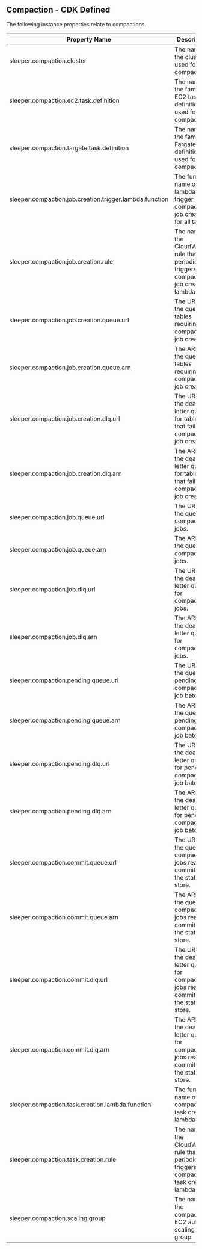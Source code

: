 ## Compaction - CDK Defined

The following instance properties relate to compactions.

| Property Name                                           | Description                                                                                     |
|---------------------------------------------------------|-------------------------------------------------------------------------------------------------|
| sleeper.compaction.cluster                              | The name of the cluster used for compactions.                                                   |
| sleeper.compaction.ec2.task.definition                  | The name of the family of EC2 task definitions used for compactions.                            |
| sleeper.compaction.fargate.task.definition              | The name of the family of Fargate task definitions used for compactions.                        |
| sleeper.compaction.job.creation.trigger.lambda.function | The function name of the lambda to trigger compaction job creation for all tables.              |
| sleeper.compaction.job.creation.rule                    | The name of the CloudWatch rule that periodically triggers the compaction job creation lambda.  |
| sleeper.compaction.job.creation.queue.url               | The URL of the queue for tables requiring compaction job creation.                              |
| sleeper.compaction.job.creation.queue.arn               | The ARN of the queue for tables requiring compaction job creation.                              |
| sleeper.compaction.job.creation.dlq.url                 | The URL of the dead letter queue for tables that failed compaction job creation.                |
| sleeper.compaction.job.creation.dlq.arn                 | The ARN of the dead letter queue for tables that failed compaction job creation.                |
| sleeper.compaction.job.queue.url                        | The URL of the queue for compaction jobs.                                                       |
| sleeper.compaction.job.queue.arn                        | The ARN of the queue for compaction jobs.                                                       |
| sleeper.compaction.job.dlq.url                          | The URL of the dead letter queue for compaction jobs.                                           |
| sleeper.compaction.job.dlq.arn                          | The ARN of the dead letter queue for compaction jobs.                                           |
| sleeper.compaction.pending.queue.url                    | The URL of the queue for pending compaction job batches.                                        |
| sleeper.compaction.pending.queue.arn                    | The ARN of the queue for pending compaction job batches.                                        |
| sleeper.compaction.pending.dlq.url                      | The URL of the dead letter queue for pending compaction job batches.                            |
| sleeper.compaction.pending.dlq.arn                      | The ARN of the dead letter queue for pending compaction job batches.                            |
| sleeper.compaction.commit.queue.url                     | The URL of the queue for compaction jobs ready to commit to the state store.                    |
| sleeper.compaction.commit.queue.arn                     | The ARN of the queue for compaction jobs ready to commit to the state store.                    |
| sleeper.compaction.commit.dlq.url                       | The URL of the dead letter queue for compaction jobs ready to commit to the state store.        |
| sleeper.compaction.commit.dlq.arn                       | The ARN of the dead letter queue for compaction jobs ready to commit to the state store.        |
| sleeper.compaction.task.creation.lambda.function        | The function name of the compaction task creation lambda.                                       |
| sleeper.compaction.task.creation.rule                   | The name of the CloudWatch rule that periodically triggers the compaction task creation lambda. |
| sleeper.compaction.scaling.group                        | The name of the compaction EC2 auto scaling group.                                              |
